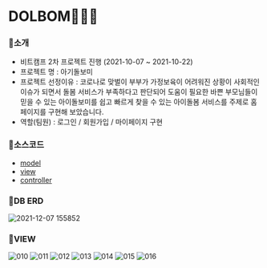 # DOLBOM👩‍👧‍👦
### 📌소개
   - 비트캠프 2차 프로젝트 진행 (2021-10-07 ~ 2021-10-22)
   - 프로젝트 명 : 아기돌보미
   - 프로젝트 선정이유 : 코로나로 맞벌이 부부가 가정보육이 어려워진 상황이 사회적인 이슈가 되면서 돌봄 서비스가 부족하다고 판단되어 도움이 필요한 바쁜 부모님들이 믿을 수 있는 아이돌보미를 쉽고 빠르게 찾을 수 있는 아이돌봄 서비스를 주제로 홈페이지를 구현해 보았습니다. 
   - 역할(팀원) : 로그인 / 회원가입 / 마이페이지 구현
　　　
   
                  
### 📌소스코드
  * [model](https://github.com/seolbb/semi-project/tree/main/PROJECT_DOLBOM/src/com/bc/model)
  * [view](https://github.com/seolbb/semi-project/tree/main/PROJECT_DOLBOM/WebContent)
  * [controller](https://github.com/seolbb/semi-project/tree/main/PROJECT_DOLBOM/src/com/bc/model/command/member)



### 📌DB ERD
![2021-12-07 155852](https://user-images.githubusercontent.com/92971809/144999956-97d98ec2-0b24-4382-b463-aab502e239e3.png)



### 📌VIEW
![010](https://user-images.githubusercontent.com/92971809/144999663-29e1a79a-24cf-4f33-bf91-013c98ec5d8f.png)
![011](https://user-images.githubusercontent.com/92971809/144999668-18c3e929-fee6-4fa4-9a94-7918577bf0ad.png)
![012](https://user-images.githubusercontent.com/92971809/144999670-53e6843b-b21c-41e9-bbe5-8dae0916c0aa.png)
![013](https://user-images.githubusercontent.com/92971809/144999672-4fa8513c-3586-4162-a200-78d94e244f91.png)
![014](https://user-images.githubusercontent.com/92971809/144999674-48418ce1-0cc3-4213-a4a8-792f2a32d6ae.png)
![015](https://user-images.githubusercontent.com/92971809/144999676-f0db02be-9956-4978-ac59-0bc4300851dc.png)
![016](https://user-images.githubusercontent.com/92971809/144999680-f1649d43-15ec-41e7-abe2-3445ea24a1a2.png)


